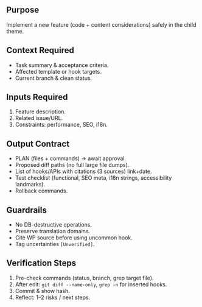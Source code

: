 ## Purpose
Implement a new feature (code + content considerations) safely in the child theme.

## Context Required
- Task summary & acceptance criteria.
- Affected template or hook targets.
- Current branch & clean status.

## Inputs Required
1. Feature description.
2. Related issue/URL.
3. Constraints: performance, SEO, i18n.

## Output Contract
- PLAN (files + commands) → await approval.
- Proposed diff paths (no full large file dumps).
- List of hooks/APIs with citations (3 sources) link+date.
- Test checklist (functional, SEO meta, i18n strings, accessibility landmarks).
- Rollback commands.

## Guardrails
- No DB-destructive operations.
- Preserve translation domains.
- Cite WP source before using uncommon hook.
- Tag uncertainties `[Unverified]`.

## Verification Steps
1. Pre-check commands (status, branch, grep target file).
2. After edit: `git diff --name-only`, `grep -n` for inserted hooks.
3. Commit & show hash.
4. Reflect: 1–2 risks / next steps.
